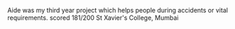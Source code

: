 Aide was my third year project which helps people during accidents or vital requirements.
scored 181/200
St Xavier's College, Mumbai
